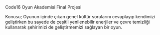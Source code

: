 Code16 Oyun Akademisi Final Projesi

Konusu; 
Oyunun içinde çıkan genel kültür sorularını cevaplayıp kendimizi geliştirken bu sayede de çeşitli yenilenebilir enerjiler ve çevre temizliği kullanarak şehirimizi de geliştirmemizi sağlayan bir oyun.
